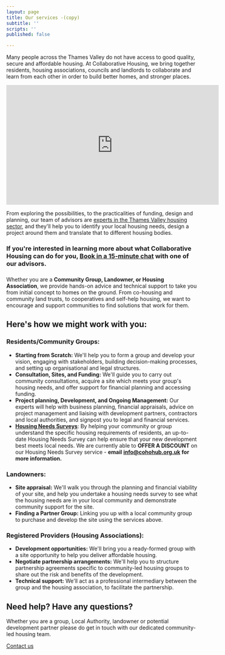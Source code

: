 ```yaml
---
layout: page
title: Our services -(copy)
subtitle: ''
scripts: ''
published: false

---
```

Many people across the Thames Valley do not have access to good quality, secure and affordable housing. At Collaborative Housing, we bring together residents, housing associations, councils and landlords to collaborate and learn from each other in order to build better homes, and stronger places.

<iframe width="560" height="315" src="https://www.youtube.com/embed/cSXPj93ZJyI" frameborder="0" allow="accelerometer; autoplay; clipboard-write; encrypted-media; gyroscope; picture-in-picture" allowfullscreen></iframe>

From exploring the possibilities, to the practicalities of funding, design and planning, our team of advisors are [experts in the Thames Valley housing sector](https://5bsaohjulxdciw.instant.forestry.io/about-us/our-people/), and they'll help you to identify your local housing needs, design a project around them and translate that to different housing bodies.

### If you're interested in learning more about what Collaborative Housing can do for you, [Book in a 15-minute chat](https://calendly.com/cohohub/15min) with one of our advisors.

<h3></h3>

Whether you are a **Community Group, Landowner, or Housing Association**, we provide hands-on advice and technical support to take you from initial concept to homes on the ground. From co-housing and community land trusts, to cooperatives and self-help housing, we want to encourage and support communities to find solutions that work for them.

## Here's how we might work with you:

### **Residents/Community Groups:**

* **Starting from Scratch:** We'll help you to form a group and develop your vision, engaging with stakeholders, building decision-making processes, and setting up organisational and legal structures.
* **Consultation, Sites, and Funding:** We'll guide you to carry out community consultations, acquire a site which meets your group's housing needs, and offer support for financial planning and accessing funding.
* **Project planning, Development, and Ongoing Management:** Our experts will help with business planning, financial appraisals, advice on project management and liaising with development partners, contractors and local authorities, and signpost you to legal and financial services.
* [**Housing Needs Surveys**](/uploads/housing-needs-survey-digital.pdf "housing-needs-survey-digital.pdf"): By helping your community or group understand the specific housing requirements of residents, an up-to-date Housing Needs Survey can help ensure that your new development best meets local needs. We are currently able to **OFFER A DISCOUNT** on our Housing Needs Survey service - **email** [**info@cohohub.org.uk**](mailto:info@cohohub.org.uk) **for more information.**

### **Landowners:**

* **Site appraisal:** We'll walk you through the planning and financial viability of your site, and help you undertake a housing needs survey to see what the housing needs are in your local community and demonstrate community support for the site.
* **Finding a Partner Group:** Linking you up with a local community group to purchase and develop the site using the services above.

### **Registered Providers (Housing Associations):**

* **Development opportunities:** We'll bring you a ready-formed group with a site opportunity to help you deliver affordable housing.
* **Negotiate partnership arrangements:** We'll help you to structure partnership agreements specific to community-led housing groups to share out the risk and benefits of the development.
* **Technical support:** We'll act as a professional intermediary between the group and the housing association, to facilitate the partnership.

<div class="pullout-box centre"> <h2>Need help? Have any questions?</h2> <p>Whether you are a group, Local Authority, landowner or potential development partner please do get in touch with our dedicated community-led housing team.</p> <a class="button" href="/contact">Contact us</a> </div>